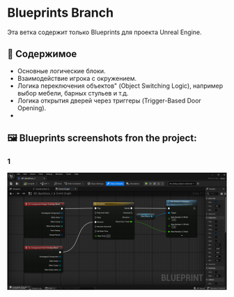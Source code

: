# Blueprints Branch

Эта ветка содержит только Blueprints для проекта Unreal Engine.

## 📂 Содержимое
- Основные логические блоки.
- Взаимодействие игрока с окружением.
- Логика переключения объектов" (Object Switching Logic), например выбор  мебели, барных стульев и т.д.
- Логика открытия дверей через триггеры (Trigger-Based Door Opening).
- 
## 🖼 Blueprints screenshots fron the project:

### 1
![1](https://github.com/Mirabird/Unreal_Interactive_walk/blob/Blueprints/Screenshots/BP_BackDoor_1.png?raw=true)
